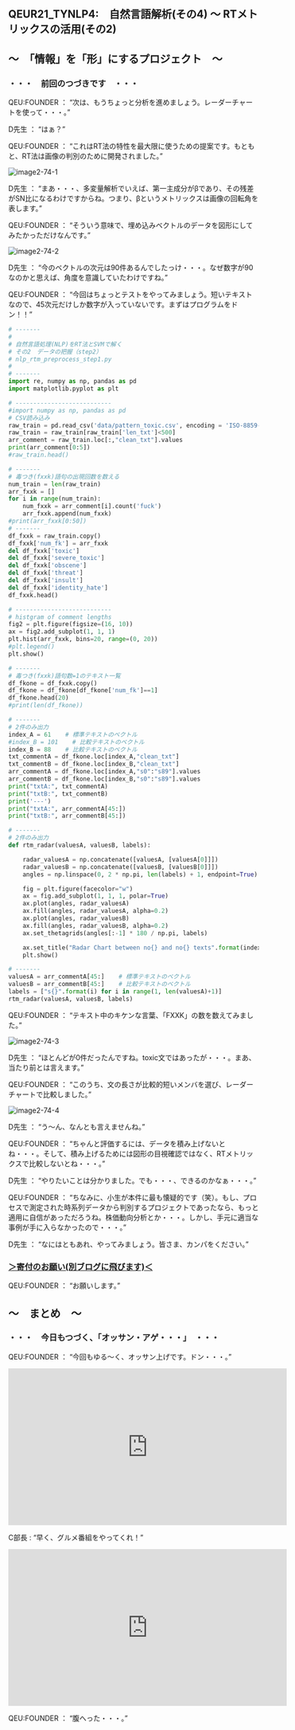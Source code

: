 ## QEUR21_TYNLP4:　自然言語解析(その4) ～ RTメトリックスの活用(その2)

## ～　「情報」を「形」にするプロジェクト　～

### ・・・　前回のつづきです　・・・

QEU:FOUNDER ： “次は、もうちょっと分析を進めましょう。レーダーチャートを使って・・・。”

D先生 ： “はぁ？”

QEU:FOUNDER ： “これはRT法の特性を最大限に使うための提案です。もともと、RT法は画像の判別のために開発されました。”

![image2-74-1](https://yaber1965.github.io/images/image2-74-1.jpg)

D先生 ： “まあ・・・、多変量解析でいえば、第一主成分がβであり、その残差がSN比になるわけですからね。つまり、βというメトリックスは画像の回転角を表します。”

QEU:FOUNDER ： “そういう意味で、埋め込みベクトルのデータを図形にしてみたかっただけなんです。”

![image2-74-2](https://yaber1965.github.io/images/image2-74-2.jpg)

D先生 ： “今のベクトルの次元は90件あるんでしたっけ・・・。なぜ数字が90なのかと思えば、角度を意識していたわけですね。”

QEU:FOUNDER ： “今回はちょっとテストをやってみましょう。短いテキストなので、45次元だけしか数字が入っていないです。まずはプログラムをドン！！”

```python
# -------
#
# 自然言語処理(NLP)をRT法とSVMで解く
# その2　データの把握（step2）
# nlp_rtm_preprocess_step1.py
#
# -------
import re, numpy as np, pandas as pd
import matplotlib.pyplot as plt

# ---------------------------
#import numpy as np, pandas as pd
# CSV読み込み
raw_train = pd.read_csv('data/pattern_toxic.csv', encoding = 'ISO-8859-1')
raw_train = raw_train[raw_train['len_txt']<500]
arr_comment = raw_train.loc[:,"clean_txt"].values
print(arr_comment[0:5])
#raw_train.head()

# -------
# 毒つき(fxxk)語句の出現回数を数える
num_train = len(raw_train)
arr_fxxk = []
for i in range(num_train):
    num_fxxk = arr_comment[i].count('fuck')
    arr_fxxk.append(num_fxxk)
#print(arr_fxxk[0:50])
# -------
df_fxxk = raw_train.copy()
df_fxxk['num_fk'] = arr_fxxk
del df_fxxk['toxic']
del df_fxxk['severe_toxic']
del df_fxxk['obscene']
del df_fxxk['threat']
del df_fxxk['insult']
del df_fxxk['identity_hate']
df_fxxk.head()

# ---------------------------
# histgram of comment lengths
fig2 = plt.figure(figsize=(16, 10))
ax = fig2.add_subplot(1, 1, 1)
plt.hist(arr_fxxk, bins=20, range=(0, 20))
#plt.legend()
plt.show()

# -------
# 毒つき(fxxk)語句数=1のテキスト一覧
df_fkone = df_fxxk.copy()
df_fkone = df_fkone[df_fkone['num_fk']==1]
df_fkone.head(20)
#print(len(df_fkone))

# -------
# 2件のみ出力
index_A = 61    # 標準テキストのベクトル
#index_B = 101    # 比較テキストのベクトル
index_B = 88    # 比較テキストのベクトル
txt_commentA = df_fkone.loc[index_A,"clean_txt"]
txt_commentB = df_fkone.loc[index_B,"clean_txt"]
arr_commentA = df_fkone.loc[index_A,"s0":"s89"].values
arr_commentB = df_fkone.loc[index_B,"s0":"s89"].values
print("txtA:", txt_commentA)
print("txtB:", txt_commentB)
print('---')
print("txtA:", arr_commentA[45:])
print("txtB:", arr_commentB[45:])

# -------
# 2件のみ出力
def rtm_radar(valuesA, valuesB, labels):

    radar_valuesA = np.concatenate([valuesA, [valuesA[0]]])
    radar_valuesB = np.concatenate([valuesB, [valuesB[0]]])
    angles = np.linspace(0, 2 * np.pi, len(labels) + 1, endpoint=True)

    fig = plt.figure(facecolor="w")
    ax = fig.add_subplot(1, 1, 1, polar=True)
    ax.plot(angles, radar_valuesA)
    ax.fill(angles, radar_valuesA, alpha=0.2)
    ax.plot(angles, radar_valuesB)
    ax.fill(angles, radar_valuesB, alpha=0.2)
    ax.set_thetagrids(angles[:-1] * 180 / np.pi, labels)

    ax.set_title("Radar Chart between no{} and no{} texts".format(index_A, index_B), pad=20)
    plt.show()

# -------
valuesA = arr_commentA[45:]    # 標準テキストのベクトル
valuesB = arr_commentB[45:]    # 比較テキストのベクトル
labels = ["s{}".format(i) for i in range(1, len(valuesA)+1)]
rtm_radar(valuesA, valuesB, labels)

```

QEU:FOUNDER ： “テキスト中のキケンな言葉、「FXXK」の数を数えてみました。”

![image2-74-3](https://yaber1965.github.io/images/image2-74-3.jpg)

D先生 ： “ほとんどが0件だったんですね。toxic文ではあったが・・・。まあ、当たり前とは言えます。”

QEU:FOUNDER ： “このうち、文の長さが比較的短いメンバを選び、レーダーチャートで比較しました。”

![image2-74-4](https://yaber1965.github.io/images/image2-74-4.jpg)

D先生 ： “う～ん、なんとも言えませんね。”

QEU:FOUNDER ： “ちゃんと評価するには、データを積み上げないとね・・・。そして、積み上げるためには図形の目視確認ではなく、RTメトリックスで比較しないとね・・・。”

D先生 ： “やりたいことは分かりました。でも・・・、できるのかなぁ・・・。”

QEU:FOUNDER ： “ちなみに、小生が本件に最も懐疑的です（笑）。もし、プロセスで測定された時系列データから判別するプロジェクトであったなら、もっと適用に自信があっただろうね。株価動向分析とか・・・。しかし、手元に適当な事例が手に入らなかったので・・・。”

D先生 ： “なにはともあれ、やってみましょう。皆さま、カンパをください。”

### [＞寄付のお願い(別ブログに飛びます)＜](https://jpnqeur21vinsp.blogspot.com/2022/04/qeur21tynlp44-rt2.html)

QEU:FOUNDER ： “お願いします。”

## ～　まとめ　～

### ・・・　今日もつづく、「オッサン・アゲ・・・」　・・・

QEU:FOUNDER ： “今回もゆる～く、オッサン上げです。ドン・・・。”

<iframe width="560" height="315" src="https://www.youtube.com/embed/YJf18sV8sI4" ti-tle="YouTube video player" frameborder="0" allow="accelerometer; autoplay; clipboard-write; en-crypted-media; gyroscope; picture-in-picture" allowfullscreen></iframe>

C部長 : “早く、グルメ番組をやってくれ！”

<iframe width="560" height="315" src="https://www.youtube.com/embed/96f1_1I8Y88" ti-tle="YouTube video player" frameborder="0" allow="accelerometer; autoplay; clipboard-write; en-crypted-media; gyroscope; picture-in-picture" allowfullscreen></iframe>

QEU:FOUNDER ： “腹へった・・・。”


